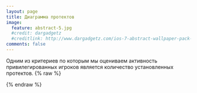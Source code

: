```yaml
---
layout: page
title: Диаграмма протектов
image:
  feature: abstract-5.jpg
  #credit: dargadgetz
  #creditlink: http://www.dargadgetz.com/ios-7-abstract-wallpaper-pack-for-iphone-5-and-ipod-touch-retina/
comments: false
---
```


Одним из критериев по которым мы оцениваем активность привилегированных игроков является количество установленных протектов.
{% raw %}
<script type="text/javascript" src="http://www.google.com/jsapi"></script>
<script type="text/javascript">
      // Load the Visualization API and the piechart package.
      google.load('visualization', '1.0', {'packages':['corechart']});

      // Set a callback to run when the Google Visualization API is loaded.
      google.setOnLoadCallback(drawChart);
      // Callback that creates and populates a data table,
      // instantiates the pie chart, passes in the data and
      // draws it.
      function drawChart() {

        // Create the data table.
        var data = new google.visualization.DataTable();
        data.addColumn('string', 'Topping');
        data.addColumn('number', 'Slices');
        data.addRows([
		['/dev/null6', 1],
		['1ta41', 15],
		['A.N.D.R.E.W', 3],
		['Deez', 27],
		['DotNas', 7],
		['Lambo', 4],
		['Leon', 4],
		['Maf', 5],
		['Midorima', 1],
		['Mira', 10],
		['Mr.Andre', 2],
		['Pokerman', 1],
		['Rico', 13],
		['Serj Tankyano', 5],
		['St.Art', 5],
		['Tuk', 3],
		['Vitya', 1],
		['_Bl@ck_fOx_', 1],
		['iks', 8],
		['jTerror', 11],
		['ЕжИК', 4],
		['Икс', 1],
		['Супер администраторы', 42]
        ]);

        // Set chart options
        var options = {is3D: true,
                       backgroundColor: 'transparent',
                       'title':'Диаграмма протектов',
                       'width':700,
                       'height':600};

        // Instantiate and draw our chart, passing in some options.
        var chart = new google.visualization.PieChart(document.getElementById('chart_div'));
        chart.draw(data, options);
      }
</script>
<center><div id="chart_div" style="background-color: transparent;"></div></center>
{% endraw %}
